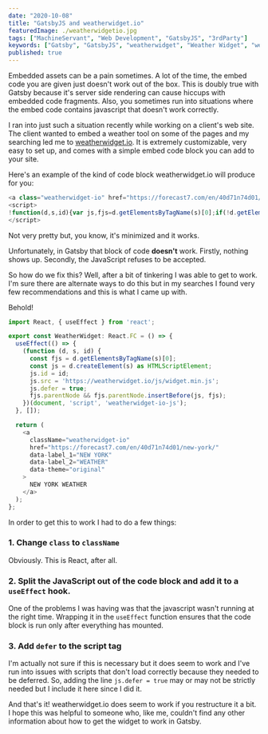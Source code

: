 ```yaml
---
date: "2020-10-08"
title: "GatsbyJS and weatherwidget.io"
featuredImage: ./weatherwidgetio.jpg
tags: ["MachineServant", "Web Development", "GatsbyJS", "3rdParty"]
keywords: ["Gatsby", "GatsbyJS", "weatherwidget", "Weather Widget", "weatherwidget.io"]
published: true
---
```


Embedded assets can be a pain sometimes. A lot of the time, the embed code
you are given just doesn't work out of the box. This is doubly true with
Gatsby because it's server side rendering can cause hiccups with embedded
code fragments. Also, you sometimes run into situations where the embed code
contains javascript that doesn't work correctly.

I ran into just such a situation recently while working on a client's web
site. The client wanted to embed a weather tool on some of the pages and my
searching led me to [weatherwidget.io](https://weatherwidget.io). It is
extremely customizable, very easy to set up, and comes with a simple embed
code block you can add to your site.

Here's an example of the kind of code block weatherwidget.io will produce for
you:

```javascript
<a class="weatherwidget-io" href="https://forecast7.com/en/40d71n74d01/new-york/" data-label_1="NEW YORK" data-label_2="WEATHER" data-theme="original" >NEW YORK WEATHER</a>
<script>
!function(d,s,id){var js,fjs=d.getElementsByTagName(s)[0];if(!d.getElementById(id)){js=d.createElement(s);js.id=id;js.src='https://weatherwidget.io/js/widget.min.js';fjs.parentNode.insertBefore(js,fjs);}}(document,'script','weatherwidget-io-js');
</script>
```

Not very pretty but, you know, it's minimized and it works.

Unfortunately, in Gatsby that block of code **doesn't** work. Firstly,
nothing shows up. Secondly, the JavaScript refuses to be accepted.

So how do we fix this? Well, after a bit of tinkering I was able to get to
work. I'm sure there are alternate ways to do this but in my searches I found
very few recommendations and this is what I came up with.

Behold!

```typescript
import React, { useEffect } from 'react';

export const WeatherWidget: React.FC = () => {
  useEffect(() => {
    (function (d, s, id) {
      const fjs = d.getElementsByTagName(s)[0];
      const js = d.createElement(s) as HTMLScriptElement;
      js.id = id;
      js.src = 'https://weatherwidget.io/js/widget.min.js';
      js.defer = true;
      fjs.parentNode && fjs.parentNode.insertBefore(js, fjs);
    })(document, 'script', 'weatherwidget-io-js');
  }, []);

  return (
    <a
      className="weatherwidget-io"
      href="https://forecast7.com/en/40d71n74d01/new-york/"
      data-label_1="NEW YORK"
      data-label_2="WEATHER"
      data-theme="original"
    >
      NEW YORK WEATHER
    </a>
  );
};
```

In order to get this to work I had to do a few things:

### 1. Change `class` to `className` 

Obviously. This is React, after all.

### 2. Split the JavaScript out of the code block and add it to a `useEffect` hook.

One of the problems I was having was that the javascript wasn't running at
the right time. Wrapping it in the `useEffect` function ensures that the code
block is run only after everything has mounted.

### 3. Add `defer` to the script tag

I'm actually not sure if this is necessary but it does seem to work and I've
run into issues with scripts that don't load correctly because they needed to
be deferred. So, adding the line `js.defer = true` may or may not be strictly
needed but I include it here since I did it.

And that's it! weatherwidget.io does seem to work if you restructure it a
bit. I hope this was helpful to someone who, like me, couldn't find any other
information about how to get the widget to work in Gatsby.